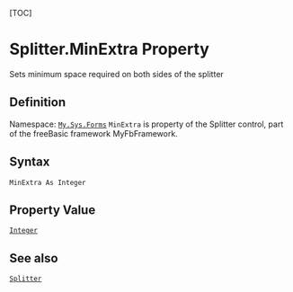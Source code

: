 [TOC]
# Splitter.MinExtra Property
Sets minimum space required on both sides of the splitter
## Definition
Namespace: [`My.Sys.Forms`](My.Sys.Forms.md)
`MinExtra` is property of the Splitter control, part of the freeBasic framework MyFbFramework.
## Syntax
```freeBasic
MinExtra As Integer
```
## Property Value
[`Integer`]("https://www.freebasic.net/wiki/KeyPgInteger")
## See also
[`Splitter`](Splitter.md)
